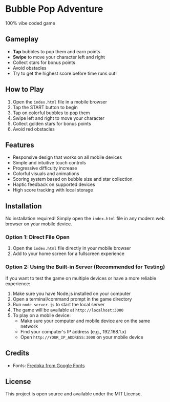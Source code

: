 # Bubble Pop Adventure

100% vibe coded game

## Gameplay

- **Tap** bubbles to pop them and earn points
- **Swipe** to move your character left and right
- Collect stars for bonus points
- Avoid obstacles
- Try to get the highest score before time runs out!

## How to Play

1. Open the `index.html` file in a mobile browser
2. Tap the START button to begin
3. Tap on colorful bubbles to pop them
4. Swipe left and right to move your character
5. Collect golden stars for bonus points
6. Avoid red obstacles

## Features

- Responsive design that works on all mobile devices
- Simple and intuitive touch controls
- Progressive difficulty increase
- Colorful visuals and animations
- Scoring system based on bubble size and star collection
- Haptic feedback on supported devices
- High score tracking with local storage

## Installation

No installation required! Simply open the `index.html` file in any modern web browser on your mobile device.

### Option 1: Direct File Open

1. Open the `index.html` file directly in your mobile browser
2. Add to your home screen for a fullscreen experience

### Option 2: Using the Built-in Server (Recommended for Testing)

If you want to test the game on multiple devices or have a more reliable experience:

1. Make sure you have Node.js installed on your computer
2. Open a terminal/command prompt in the game directory
3. Run `node server.js` to start the local server
4. The game will be available at `http://localhost:3000`
5. To play on a mobile device:
   - Make sure your computer and mobile device are on the same network
   - Find your computer's IP address (e.g., 192.168.1.x)
   - Open `http://YOUR_IP_ADDRESS:3000` on your mobile device

## Credits

- Fonts: [Fredoka from Google Fonts](https://fonts.google.com/specimen/Fredoka)

## License

This project is open source and available under the MIT License.
